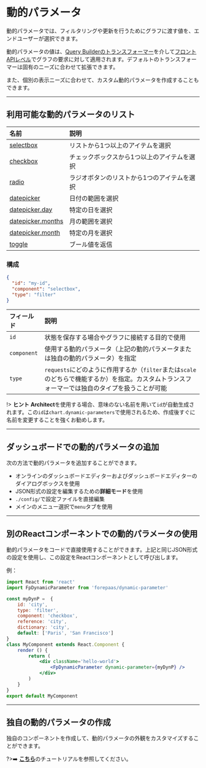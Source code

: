 # 動的パラメータ


動的パラメータでは、フィルタリングや更新を行うためにグラフに渡す値を、エンドユーザーが選択できます。

動的パラメータの値は、[Query Builderのトランスフォーマー](/jp/technical/sdk/api/index)を介して[フロントAPIレベル](/jp/technical/sdk/api/index)でグラフの要求に対して適用されます。デフォルトのトランスフォーマーは固有のニーズに合わせて拡張できます。

また、個別の表示ニーズに合わせて、カスタム動的パラメータを作成することもできます。

---
## 利用可能な動的パラメータのリスト

| 名前       | 説明  |
| :--------- | :----------- |
| [selectbox](jp/technical/sdk/app/dynamic_parameters/list/selectbox)  | リストから1つ以上のアイテムを選択 |
| [checkbox](jp/technical/sdk/app/dynamic_parameters/list/checkbox)   | チェックボックスから1つ以上のアイテムを選択 |
| [radio](jp/technical/sdk/app/dynamic_parameters/list/radio)      | ラジオボタンのリストから1つのアイテムを選択 |
| [datepicker](jp/technical/sdk/app/dynamic_parameters/list/datepicker) | 日付の範囲を選択 |
| [datepicker.day](jp/technical/sdk/app/dynamic_parameters/list/daypicker) | 特定の日を選択 |
| [datepicker.months](jp/technical/sdk/app/dynamic_parameters/list/monthspicker) | 月の範囲を選択 |
| [datepicker.month](jp/technical/sdk/app/dynamic_parameters/list/monthpicker) | 特定の月を選択 |
| [toggle](jp/technical/sdk/app/dynamic_parameters/list/toggle) | ブール値を返信 |

### 構成
```json
{
  "id": "my-id",
  "component": "selectbox",
  "type": "filter"
}
```

| フィールド  | 説明  |
| :------ | :----------- |
| `id`    | 状態を保存する場合やグラフに接続する目的で使用 | 
| `component` | 使用する動的パラメータ（上記の動的パラメータまたは独自の動的パラメータ）を指定 |  
| `type` | `requests`にどのように作用するか（`filter`または`scale`のどちらで機能するか）を指定。カスタムトランスフォーマーでは独自のタイプを扱うことが可能 |


!> **ヒント** **Architect**を使用する場合、意味のない名前を用いて`id`が自動生成されます。この`id`は`chart.dynamic-parameters`で使用されるため、作成後すぐに名前を変更することを強くお勧めします。

---
## ダッシュボードでの動的パラメータの追加

次の方法で動的パラメータを追加することができます。
* オンラインのダッシュボードエディターおよびダッシュボードエディターのダイアログボックスを使用
* JSON形式の設定を編集するための**詳細モード**を使用
* `./config/`で設定ファイルを直接編集
* メインのメニュー選択で`menu`タブを使用 

---
## 別のReactコンポーネントでの動的パラメータの使用

動的パラメータをコードで直接使用することができます。上記と同じJSON形式の設定を使用し、この設定をReactコンポーネントとして呼び出します。

例：
```jsx
import React from 'react'
import FpDynamicParameter from 'forepaas/dynamic-parameter'

const myDynP =  {
    id: 'city',
    type: 'filter',
    component: 'checkbox',
    reference: 'city',
    dictionary: 'city',
    default: ['Paris', 'San Francisco']
}
class MyComponent extends React.Component {
    render () {
        return (
            <div className='hello-world'>
                <FpDynamicParameter dynamic-parameter={myDynP} />
            </div>
        )
    }
}
export default MyComponent
```

---
## 独自の動的パラメータの作成

独自のコンポーネントを作成して、動的パラメータの外観をカスタマイズすることができます。

?>➡️ [**こちら**](jp/technical/sdk/app/dynamic_parameters/create)のチュートリアルを参照してください。